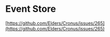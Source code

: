 # Event Store

[https://github.com/Elders/Cronus/issues/265](https://github.com/Elders/Cronus/issues/265)

